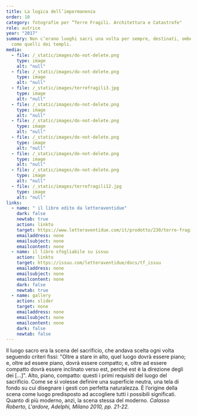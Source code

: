 ```yaml
---
title: La logica dell’impermanenza
order: 10
category: fotografie per “Terre Fragili. Architettura e Catastrofe"
role: autrice
year: "2017"
summary: Non c’erano luoghi sacri una volta per sempre, destinati, ombelicali,
  come quelli dei templi.
media:
  - file: /_static/images/do-not-delete.png
    type: image
    alt: "null"
  - file: /_static/images/do-not-delete.png
    type: image
    alt: "null"
  - file: /_static/images/terrefragili3.jpg
    type: image
    alt: "null"
  - file: /_static/images/do-not-delete.png
    type: image
    alt: "null"
  - file: /_static/images/do-not-delete.png
    type: image
    alt: "null"
  - file: /_static/images/do-not-delete.png
    type: image
    alt: "null"
  - file: /_static/images/do-not-delete.png
    type: image
    alt: "null"
  - file: /_static/images/do-not-delete.png
    type: image
    alt: "null"
  - file: /_static/images/terrefragili12.jpg
    type: image
    alt: "null"
links:
  - name: " il libro edito da letteraventidue"
    dark: false
    newtab: true
    action: linkto
    target: https://www.letteraventidue.com/it/prodotto/230/terre-fragili
    emailaddress: none
    emailsubject: none
    emailcontent: none
  - name: il libro sfogliabile su issuu
    action: linkto
    target: https://issuu.com/letteraventidue/docs/tf_issuu
    emailaddress: none
    emailsubject: none
    emailcontent: none
    dark: false
    newtab: true
  - name: gallery
    action: slider
    target: none
    emailaddress: none
    emailsubject: none
    emailcontent: none
    dark: false
    newtab: false
---
```

Il luogo sacro era la scena del sacrificio, che andava scelta ogni volta seguendo criteri fissi: "Oltre a stare in alto, quel luogo dovrà essere piano; e, oltre ad essere piano, dovrà essere compatto; e, oltre ad essere compatto dovrà essere inclinato verso est, perché est è la direzione degli dei [...]". Alto, piano, compatto: questi i primi requisiti del luogo del sacrificio. Come se si volesse definire una superficie neutra, una tela di fondo su cui disegnare i gesti con perfetta naturalezza. È l’origine della scena come luogo predisposto ad accogliere tutti i possibili significati. Quanto di più moderno, anzi, la scena stessa del moderno. _Calasso Roberto, L'ardore, Adelphi, Milano 2010, pp. 21-22._




